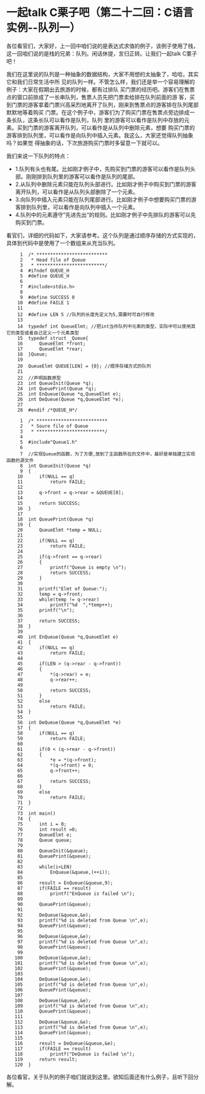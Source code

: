 # 一起talk C栗子吧（第二十二回：C语言实例--队列一）

各位看官们，大家好，上一回中咱们说的是表达式求值的例子，该例子使用了栈，这一回咱们说的是栈的兄弟：队列。闲话休提，言归正转。让我们一起talk C栗子吧！ 

我们在这里说的队列是一种抽象的数据结构，大家不用想的太抽象了，哈哈，其实它和我们日常生活中所
见的队列一样。不管怎么样，我们还是举一个容易理解的例子：大家在假期出去旅游的时候，都有过排队
买门票的经历吧。游客们在售票点的窗口前排成了一长串队列，售票人员先把门票卖给排在队列前面的游
客，买到门票的游客拿着门票兴高采烈地离开了队列，刚来到售票点的游客排在队列尾部默默地等着购买
门票。在这个例子中，游客们为了购买门票在售票点旁边排成一条长队，这条长队可以看作是队列，队列
里的游客可以看作是队列中存放的元素。买到门票的游客离开队列，可以看作是从队列中删除元素，想要
购买门票的游客排到队列里，可以看作是向队列中插入元素。我这么，大家还觉得队列抽象吗？如果觉
得抽象的话，下次旅游购买门票时多留意一下就可以。

我们来说一下队列的特点：

- 1.队列有头也有尾。比如刚才例子中，先购买到门票的游客可以看作是队列头部。刚刚排到队列里的游客可以看作是队列的尾部。
- 2.从队列中删除元素只能在队列头部进行。比如刚才例子中购买到门票的游客离开队列，可以看作是从队列头部删除了一个元素。
- 3.向队列中插入元素只能在队列尾部进行。比如刚才例子中想要购买门票的游客排到队列里，可以看作是向队列中插入一个元素。
- 4.队列中的元素遵守”先进先出“的规则。比如刚才例子中先排队的游客可以先购买到门票。

看官们，详细的代码如下，大家请参考。这个队列是通过顺序存储的方式实现的，具体到代码中是使用了一个数组来从充当队列。

```
     1	/* **************************
     2	 * Head file of Queue
     3	 * *************************/
     4	#ifndef QUEUE_H
     5	#define QUEUE_H
     6	
     7	#include<stdio.h>
     8	
     9	#define SUCCESS 0
    10	#define FAILE 1
    11	
    12	#define LEN 5 //队列的长度先定义为5,需要时可自行修改 
    13	
    14	typedef int QueueElmt; //把int当作队列中元素的类型，实际中可以使用其它的类型或者自己定义一个元素类型
    15	typedef struct _Queue{
    16		QueueElmt *front;
    17		QueueElmt *rear;
    18	}Queue;
    19	
    20	QueueElmt QUEUE[LEN] = {0}; //顺序存储方式的队列
    21	
    22	//声明函数原型
    23	int QueueInit(Queue *q);
    24	int QueuePrint(Queue *q);
    25	int EnQueue(Queue *q,QueueElmt e);
    26	int DeQueue(Queue *q,QueueElmt *e);
    27	
    28	#endif /*QUEUE_H*/
```

```
     1	/* **************************
     2	 * Soure file of Queue 
     3	 * *************************/
     4	
     5	#include"Queue1.h"
     6	
     7	//实现Queue的函数，为了方便,放到了主函数所在的文件中，最好是单独建立实现函数的源文件
     8	int QueueInit(Queue *q)
     9	{
    10		if(NULL == q)
    11			return FAILE;
    12	
    13		q->front = q->rear = &QUEUE[0];
    14	
    15		return SUCCESS;
    16	}
    17	
    18	int QueuePrint(Queue *q)
    19	{
    20		QueueElmt *temp = NULL;
    21	
    22		if(NULL == q)
    23			return FAILE;
    24	
    25		if(q->front == q->rear)
    26		{
    27			printf("Queue is empty \n");
    28			return SUCCESS;
    29		}
    30	
    31		printf("Elmt of Queue:");
    32		temp = q->front;
    33		while(temp != q->rear)
    34			printf("%d  ",*temp++);
    35		printf("\n");
    36	
    37		return SUCCESS;
    38	}
    39	
    40	int EnQueue(Queue *q,QueueElmt e)
    41	{
    42		if(NULL == q)
    43			return FAILE;
    44	
    45		if(LEN > (q->rear - q->front))
    46		{
    47			*(q->rear) = e;
    48			q->rear++;
    49	
    50			return SUCCESS;
    51		}
    52		else
    53			return FAILE;
    54	}
    55	
    56	int DeQueue(Queue *q,QueueElmt *e)
    57	{
    58		if(NULL == q)
    59			return FAILE;
    60	
    61		if(0 < (q->rear - q->front))
    62		{
    63			*e = *(q->front);
    64			*(q->front) = 0;
    65			q->front++;
    66	
    67			return SUCCESS;
    68		}
    69		else
    70			return FAILE;
    71	}
    72	
    73	int main()
    74	{
    75		int i = 0;
    76		int result =0;
    77		QueueElmt e;
    78		Queue queue;
    79	
    80		QueueInit(&queue);
    81		QueuePrint(&queue);
    82	
    83		while(i<LEN)
    84			EnQueue(&queue,(++i));
    85	
    86		result = EnQueue(&queue,9);
    87		if(FAILE == result)
    88			printf("EnQueue is failed \n");
    89	
    90		QueuePrint(&queue);
    91	
    92		DeQueue(&queue,&e);
    93		printf("%d is deleted from Queue \n",e);
    94		QueuePrint(&queue);
    95	
    96		DeQueue(&queue,&e);
    97		printf("%d is deleted from Queue \n",e);
    98		QueuePrint(&queue);
    99	
   100		DeQueue(&queue,&e);
   101		printf("%d is deleted from Queue \n",e);
   102		QueuePrint(&queue);
   103	
   104		DeQueue(&queue,&e);
   105		printf("%d is deleted from Queue \n",e);
   106		QueuePrint(&queue);
   107	
   108		DeQueue(&queue,&e);
   109		printf("%d is deleted from Queue \n",e);
   110		QueuePrint(&queue);
   111	
   112		DeQueue(&queue,&e);
   113		printf("%d is deleted from Queue \n",e);
   114		QueuePrint(&queue);
   115	
   116		result = DeQueue(&queue,&e);
   117		if(FAILE == result)
   118			printf("DeQueue is failed \n");
   119		return result;
   120	}
```

各位看官，关于队列的例子咱们就说到这里。欲知后面还有什么例子，且听下回分解。
